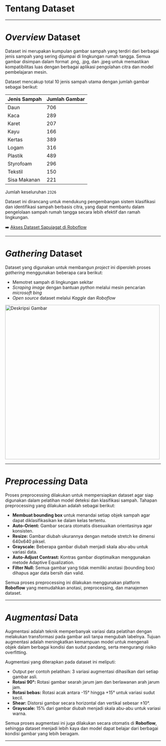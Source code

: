 # Tentang Dataset

---

# <i>Overview</i> Dataset

Dataset ini merupakan kumpulan gambar sampah yang terdiri dari berbagai jenis sampah yang sering dijumpai di lingkungan rumah tangga. Semua gambar disimpan dalam format .png, .jpg, dan .jpeg untuk memastikan kompatibilitas luas dengan berbagai aplikasi pengolahan citra dan model pembelajaran mesin.

Dataset mencakup total 10 jenis sampah utama dengan jumlah gambar sebagai berikut:

| Jenis Sampah   | Jumlah Gambar |
|----------------|---------------|
| Daun           | 706           |
| Kaca           | 289           |
| Karet          | 207           |
| Kayu           | 166           |
| Kertas         | 389           |
| Logam          | 316           |
| Plastik        | 489           |
| Styrofoam      | 296           |
| Tekstil        | 150           |
| Sisa Makanan   | 221           |

Jumlah keseluruhan <code>2326</code>

Dataset ini dirancang untuk mendukung pengembangan sistem klasifikasi dan identifikasi sampah berbasis citra, yang dapat membantu dalam pengelolaan sampah rumah tangga secara lebih efektif dan ramah lingkungan.

➡️ [Akses Dataset Sapujagat di Roboflow](https://app.roboflow.com/cc25cf145/sapujagat)

---

# <i>Gathering</i> Dataset

Dataset yang digunakan untuk membangun <i>project</i> ini diperoleh proses <i>gathering</i> menggunakan beberapa cara berikut:
- Memotret sampah di lingkungan sekitar
- <i>Scraping image</i> dengan bantuan <i>python</i> melalui mesin pencarian <i>microsoft bing</i>
- <i>Open source</i> dataset melalui <i>Kaggle</i> dan <i>Roboflow</i>
<img src="https://drive.google.com/uc?export=view&id=1sguehrOrBLLpUZIOm0OWShBY9tz6v8m_" alt="Deskripsi Gambar" width="500" high = "200" />

---
# <i>Preprocessing</i> Data

Proses preprocessing dilakukan untuk mempersiapkan dataset agar siap digunakan dalam pelatihan model deteksi dan klasifikasi sampah. Tahapan preprocessing yang dilakukan adalah sebagai berikut:

- **Membuat bounding box** untuk menandai setiap objek sampah agar dapat diklasifikasikan ke dalam kelas tertentu.
- **Auto-Orient:** Gambar secara otomatis disesuaikan orientasinya agar konsisten.
- **Resize:** Gambar diubah ukurannya dengan metode stretch ke dimensi 640x640 piksel.
- **Grayscale:** Beberapa gambar diubah menjadi skala abu-abu untuk variasi data.
- **Auto-Adjust Contrast:** Kontras gambar dioptimalkan menggunakan metode Adaptive Equalization.
- **Filter Null:** Semua gambar yang tidak memiliki anotasi (bounding box) dihapus agar data bersih dan valid.

Semua proses preprocessing ini dilakukan menggunakan platform **Roboflow** yang memudahkan anotasi, preprocessing, dan manajemen dataset.

---

# <i>Augmentasi</i> Data

Augmentasi adalah teknik memperbanyak variasi data pelatihan dengan melakukan transformasi pada gambar asli tanpa mengubah labelnya. Tujuan augmentasi adalah meningkatkan kemampuan model untuk mengenali objek dalam berbagai kondisi dan sudut pandang, serta mengurangi risiko overfitting.

Augmentasi yang diterapkan pada dataset ini meliputi:

- Output per contoh pelatihan: 3 variasi augmentasi dihasilkan dari setiap gambar asli.
- **Rotasi 90°:** Rotasi gambar searah jarum jam dan berlawanan arah jarum jam.
- **Rotasi bebas:** Rotasi acak antara -15° hingga +15° untuk variasi sudut kecil.
- **Shear:** Distorsi gambar secara horizontal dan vertikal sebesar ±10°.
- **Grayscale:** 15% dari gambar diubah menjadi skala abu-abu untuk variasi warna.

Semua proses augmentasi ini juga dilakukan secara otomatis di **Roboflow**, sehingga dataset menjadi lebih kaya dan model dapat belajar dari berbagai kondisi gambar yang lebih beragam.

---

